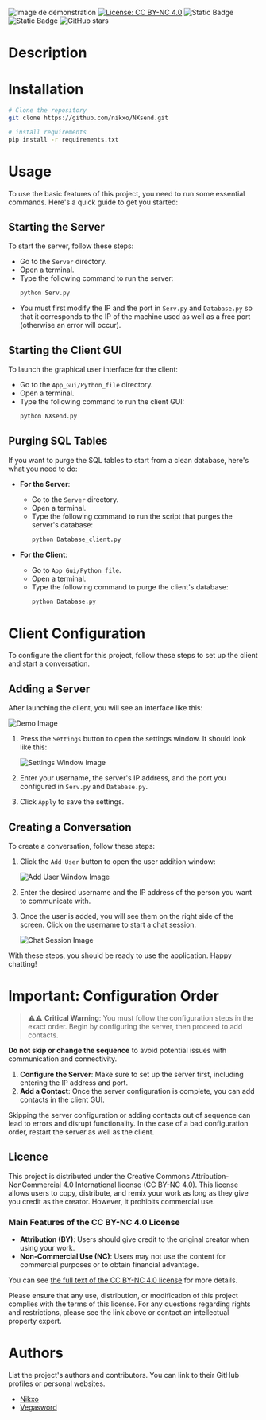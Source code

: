 ![Image de démonstration](https://raw.githubusercontent.com/nikxo/NXsend/main/File/NXsend_ban.jpg)
[![License: CC BY-NC 4.0](https://img.shields.io/badge/License-CC_BY--NC_4.0-lightgrey.svg)](https://creativecommons.org/licenses/by-nc/4.0/)
![Static Badge](https://img.shields.io/badge/Nginx-1.7.11.3-green:badgeContent)
![Static Badge](https://img.shields.io/badge/Docker-17.06.0+-blue:badgeContent)
![GitHub stars](https://img.shields.io/github/stars/nikxo/Xeha)

# Description

# Installation
```bash
# Clone the repository
git clone https://github.com/nikxo/NXsend.git

# install requirements
pip install -r requirements.txt
```
# Usage
To use the basic features of this project, you need to run some essential commands. Here's a quick guide to get you started:

## Starting the Server
To start the server, follow these steps:
- Go to the `Server` directory.
- Open a terminal.
- Type the following command to run the server:
  ```bash
  python Serv.py
  ```
- You must first modify the IP and the port in `Serv.py` and `Database.py` so that it corresponds to the IP of the machine used as well as a free port (otherwise an error will occur).

## Starting the Client GUI
To launch the graphical user interface for the client:
- Go to the `App_Gui/Python_file` directory.
- Open a terminal.
- Type the following command to run the client GUI:
  ```bash
  python NXsend.py
  ```

## Purging SQL Tables
If you want to purge the SQL tables to start from a clean database, here's what you need to do:

- **For the Server**:
  - Go to the `Server` directory.
  - Open a terminal.
  - Type the following command to run the script that purges the server's database:
    ```bash
    python Database_client.py
    ```

- **For the Client**:
  - Go to `App_Gui/Python_file`.
  - Open a terminal.
  - Type the following command to purge the client's database:
    ```bash
    python Database.py
    ```

# Client Configuration
To configure the client for this project, follow these steps to set up the client and start a conversation.

## Adding a Server
After launching the client, you will see an interface like this:

![Demo Image](https://raw.githubusercontent.com/nikxo/NXsend/main/File/Demo.png)

1. Press the `Settings` button to open the settings window. It should look like this:

   ![Settings Window Image](https://raw.githubusercontent.com/nikxo/NXsend/main/File/settings.png)

2. Enter your username, the server's IP address, and the port you configured in `Serv.py` and `Database.py`.

3. Click `Apply` to save the settings.

## Creating a Conversation
To create a conversation, follow these steps:

1. Click the `Add User` button to open the user addition window:

   ![Add User Window Image](https://raw.githubusercontent.com/nikxo/NXsend/main/File/contact.png)

2. Enter the desired username and the IP address of the person you want to communicate with.

3. Once the user is added, you will see them on the right side of the screen. Click on the username to start a chat session.

   ![Chat Session Image](https://raw.githubusercontent.com/nikxo/NXsend/main/File/user.png)

With these steps, you should be ready to use the application. Happy chatting!

# Important: Configuration Order

> ⚠️⚠️ **Critical Warning**: You must follow the configuration steps in the exact order. Begin by configuring the server, then proceed to add contacts.

**Do not skip or change the sequence** to avoid potential issues with communication and connectivity.

1. **Configure the Server**: Make sure to set up the server first, including entering the IP address and port.
2. **Add a Contact**: Once the server configuration is complete, you can add contacts in the client GUI.

Skipping the server configuration or adding contacts out of sequence can lead to errors and disrupt functionality. In the case of a bad configuration order, restart the server as well as the client.



## Licence
This project is distributed under the Creative Commons Attribution-NonCommercial 4.0 International license (CC BY-NC 4.0). This license allows users to copy, distribute, and remix your work as long as they give you credit as the creator. However, it prohibits commercial use.

### Main Features of the CC BY-NC 4.0 License
- **Attribution (BY)**: Users should give credit to the original creator when using your work.
- **Non-Commercial Use (NC)**: Users may not use the content for commercial purposes or to obtain financial advantage.

You can see [the full text of the CC BY-NC 4.0 license](https://creativecommons.org/licenses/by-nc/4.0/) for more details.

Please ensure that any use, distribution, or modification of this project complies with the terms of this license. For any questions regarding rights and restrictions, please see the link above or contact an intellectual property expert.

# Authors

List the project's authors and contributors. You can link to their GitHub profiles or personal websites.

- [Nikxo](https://github.com/nikxo)
- [Vegasword](https://github.com/vegasword)
